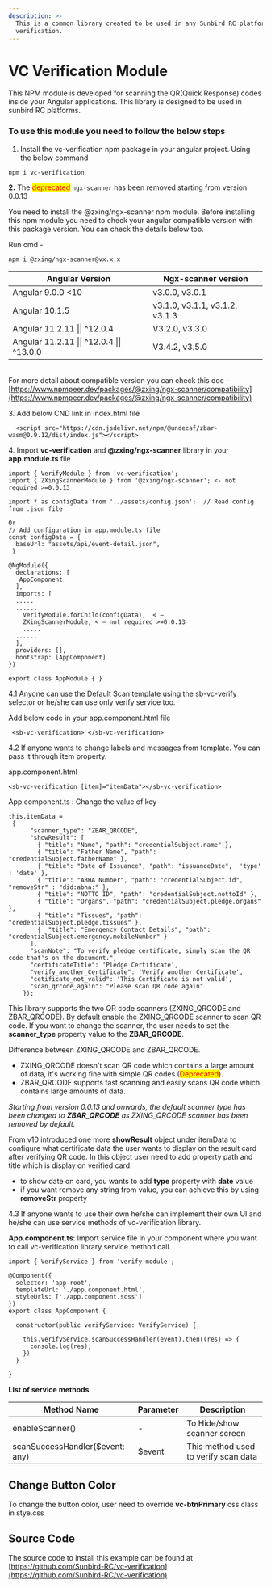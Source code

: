```yaml
---
description: >-
  This is a common library created to be used in any Sunbird RC platform for VC
  verification.
---
```


# VC Verification Module

This NPM module is developed for scanning the QR(Quick Response) codes inside your Angular applications. This library is designed to be used in sunbird RC platforms.

### **To use this module you need to follow the below steps**

1. Install the vc-verification npm package in your angular project. Using the below command

```
npm i vc-verification
```

**2.** The <mark style="color:red;">deprecated</mark> `ngx-scanner` has been removed starting from version 0.0.13

You need to install the @zxing/ngx-scanner npm module. Before installing this npm module you need to check your angular compatible version with this package version. You can check the details below too.

Run cmd -

```
npm i @zxing/ngx-scanner@vx.x.x
```

| Angular Version                           | Ngx-scanner version            |
| ----------------------------------------- | ------------------------------ |
| Angular 9.0.0 <10                         | v3.0.0, v3.0.1                 |
| Angular 10.1.5                            | v3.1.0, v3.1.1, v3.1.2, v3.1.3 |
| Angular 11.2.11 \|\| ^12.0.4              | V3.2.0, v3.3.0                 |
| Angular 11.2.11 \|\| ^12.0.4 \|\| ^13.0.0 | V3.4.2, v3.5.0                 |

\
For more detail about compatible version you can check this doc - [https://www.npmpeer.dev/packages/@zxing/ngx-scanner/compatibility](https://www.npmpeer.dev/packages/@zxing/ngx-scanner/compatibility)

3\. Add below CND link in index.html file

```
  <script src="https://cdn.jsdelivr.net/npm/@undecaf/zbar-wasm@0.9.12/dist/index.js"></script>
```

4\. Import **vc-verification** and **@zxing/ngx-scanner** library in your **app.module.ts** file

```
import { VerifyModule } from 'vc-verification';
import { ZXingScannerModule } from '@zxing/ngx-scanner'; <- not required >=0.0.13

import * as configData from '../assets/config.json';  // Read config from .json file

Or
// Add configuration in app.module.ts file
const configData = {
  baseUrl: "assets/api/event-detail.json",
 }

@NgModule({
  declarations: [
   AppComponent
  ],
  imports: [
  .....
  ......
    VerifyModule.forChild(configData),  < —
    ZXingScannerModule, < — not required >=0.0.13
    .....
  ......
  ],
  providers: [],
  bootstrap: [AppComponent]
})

export class AppModule { }

```

4.1 Anyone can use the Default Scan template using the sb-vc-verify selector or he/she can use only verify service too.

Add below code in your app.component.html file

```
 <sb-vc-verification> </sb-vc-verification>
```

4.2 If anyone wants to change labels and messages from template. You can pass it through item property.

app.component.html

```
<sb-vc-verification [item]="itemData"></sb-vc-verification>
```

App.component.ts : Change the value of key

```
this.itemData =
 {
      "scanner_type": "ZBAR_QRCODE",
      "showResult": [
        { "title": "Name", "path": "credentialSubject.name" },
        { "title": "Father Name", "path": "credentialSubject.fatherName" },
        { "title": "Date of Issuance", "path": "issuanceDate",  'type' : 'date' },
        { "title": "ABHA Number", "path": "credentialSubject.id",  "removeStr" : "did:abha:" },
        { "title": "NOTTO ID", "path": "credentialSubject.nottoId" },
        { "title": "Organs", "path": "credentialSubject.pledge.organs" },
        { "title": "Tissues", "path": "credentialSubject.pledge.tissues" },
        {  "title": "Emergency Contact Details", "path": "credentialSubject.emergency.mobileNumber" }
      ],
      "scanNote": "To verify pledge certificate, simply scan the QR code that's on the document.",
      "certificateTitle": 'Pledge Certificate',
      "verify_another_Certificate": 'Verify another Certificate',
      "cetificate_not_valid": 'This Certificate is not valid',
      "scan_qrcode_again": "Please scan QR code again"
    });
```

This library supports the two QR code scanners (ZXING\_QRCODE and ZBAR\_QRCODE). By default enable the ZXING\_QRCODE scanner to scan QR code. If you want to change the scanner, the user needs to set the **scanner\_type** property value to the **ZBAR\_QRCODE**.

Difference between ZXING\_QRCODE and ZBAR\_QRCODE.

* ZXING\_QRCODE doesn't scan QR code which contains a large amount of data, it's working fine with simple QR codes (<mark style="color:red;">Deprecated</mark>).
* ZBAR\_QRCODE supports fast scanning and easily scans QR code which contains large amounts of data.

_Starting from version 0.0.13 and onwards, the default scanner type has been changed to **ZBAR\_QRCODE** as ZXING\_QRCODE scanner has been removed by default._

From v10 introduced one more **showResult** object under itemData to configure what certificate data the user wants to display on the result card after verifying QR code. In this object user need to add property path and title which is display on verified card.

* to show date on card, you wants to add **type** property with **date** value
* if you want remove any string from value, you can achieve this by using **removeStr** property

4.3 If anyone wants to use their own he/she can implement their own UI and he/she can use service methods of vc-verification library.

**App.component.ts**: Import service file in your component where you want to call vc-verification library service method call.

```
import { VerifyService } from 'verify-module'; 

@Component({
  selector: 'app-root',
  templateUrl: './app.component.html',
  styleUrls: ['./app.component.scss']
})
export class AppComponent {
 
  constructor(public verifyService: VerifyService) {

    this.verifyService.scanSuccessHandler(event).then((res) => {
      console.log(res);
    })
  }

}
```

**List of service methods**

| Method Name                     | Parameter | Description                          |
| ------------------------------- | --------- | ------------------------------------ |
| enableScanner()                 | -         | To Hide/show scanner screen          |
| scanSuccessHandler($event: any) | $event    | This method used to verify scan data |

## Change Button Color

To change the button color, user need to override **vc-btnPrimary** css class in stye.css

## Source Code

The source code to install this example can be found at [https://github.com/Sunbird-RC/vc-verification](https://github.com/Sunbird-RC/vc-verification)
